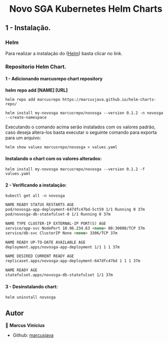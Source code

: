 <h1 align="center">Novo SGA Kubernetes Helm Charts </h1>

## 1 - Instalação.

### Helm

Para realizar a instalação do (<a href="https://helm.sh/docs/intro/install/">Helm</a>) basta clicar no link.

### Repositorio Helm Chart.

#### 1 - Adicionando marcusrepo chart repository

<strong>helm repo add [NAME] [URL]</strong>

`helm repo add marcusrepo https://marcusjava.github.io/helm-charts-repo/ `

`helm install my-novosga marcusrepo/novosga --version 0.1.2 -n novosga --create-namespace`

Executando o comando acima serão instalados com os valores padrão, caso deseja altera-los basta executar o seguinte comando para exporta para um arquivo:

`helm show values marcusrepo/novosga > values.yaml`

#### Instalando o chart com os valores alterados:

`helm install my-novosga marcusrepo/novosga --version 0.1.2 -f values.yaml`

#### 2 - Verificando a instalação:

`kubectl get all -n novosga`

```markdown
NAME READY STATUS RESTARTS AGE
pod/novosga-app-deployment-647dfc47bd-5ct59 1/1 Running 0 37m
pod/novosga-db-statefulset-0 1/1 Running 0 37m

NAME TYPE CLUSTER-IP EXTERNAL-IP PORT(S) AGE
service/app-svc NodePort 10.96.234.63 <none> 80:30000/TCP 37m
service/db-svc ClusterIP None <none> 3306/TCP 37m

NAME READY UP-TO-DATE AVAILABLE AGE
deployment.apps/novosga-app-deployment 1/1 1 1 37m

NAME DESIRED CURRENT READY AGE
replicaset.apps/novosga-app-deployment-647dfc47bd 1 1 1 37m

NAME READY AGE
statefulset.apps/novosga-db-statefulset 1/1 37m
```

#### 3 - Desinstalando chart:

`helm uninstall novosga`

## Autor

👤 **Marcus Vinicius**

- Github: [marcusjava](https://github.com/marcusjava)
